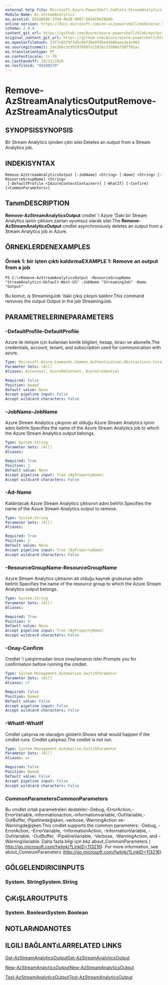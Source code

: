 ```yaml
---
external help file: Microsoft.Azure.PowerShell.Cmdlets.StreamAnalytics.dll-Help.xml
Module Name: Az.StreamAnalytics
ms.assetid: EE41BE86-37D4-4A2B-9007-D019CD62BA9D
online version: https://docs.microsoft.com/en-us/powershell/module/az.streamanalytics/remove-azstreamanalyticsoutput
schema: 2.0.0
content_git_url: https://github.com/Azure/azure-powershell/blob/master/src/StreamAnalytics/StreamAnalytics/help/Remove-AzStreamAnalyticsOutput.md
original_content_git_url: https://github.com/Azure/azure-powershell/blob/master/src/StreamAnalytics/StreamAnalytics/help/Remove-AzStreamAnalyticsOutput.md
ms.openlocfilehash: 23f7c8270f3d5c0073be9705e43086aae3a3e903
ms.sourcegitcommit: 1de2b6c3c99197958fa2101bc37680e7507f91ac
ms.translationtype: MT
ms.contentlocale: tr-TR
ms.lasthandoff: 10/13/2020
ms.locfileid: "94108570"
---
```

# <span data-ttu-id="995c4-101">Remove-AzStreamAnalyticsOutput</span><span class="sxs-lookup"><span data-stu-id="995c4-101">Remove-AzStreamAnalyticsOutput</span></span>

## <span data-ttu-id="995c4-102">SYNOPSIS</span><span class="sxs-lookup"><span data-stu-id="995c4-102">SYNOPSIS</span></span>
<span data-ttu-id="995c4-103">Bir Stream Analytics işinden çıktı siler.</span><span class="sxs-lookup"><span data-stu-id="995c4-103">Deletes an output from a Stream Analytics job.</span></span>

## <span data-ttu-id="995c4-104">INDEKI</span><span class="sxs-lookup"><span data-stu-id="995c4-104">SYNTAX</span></span>

```
Remove-AzStreamAnalyticsOutput [-JobName] <String> [-Name] <String> [-ResourceGroupName] <String>
 [-DefaultProfile <IAzureContextContainer>] [-WhatIf] [-Confirm] [<CommonParameters>]
```

## <span data-ttu-id="995c4-105">Tanım</span><span class="sxs-lookup"><span data-stu-id="995c4-105">DESCRIPTION</span></span>
<span data-ttu-id="995c4-106">**Remove-AzStreamAnalyticsOutput** cmdlet 'i Azure 'Daki bir Stream Analytics işinin çıktısını zaman uyumsuz olarak siler.</span><span class="sxs-lookup"><span data-stu-id="995c4-106">The **Remove-AzStreamAnalyticsOutput** cmdlet asynchronously deletes an output from a Stream Analytics job in Azure.</span></span>

## <span data-ttu-id="995c4-107">ÖRNEKLERDEN</span><span class="sxs-lookup"><span data-stu-id="995c4-107">EXAMPLES</span></span>

### <span data-ttu-id="995c4-108">Örnek 1: bir işten çıktı kaldırma</span><span class="sxs-lookup"><span data-stu-id="995c4-108">EXAMPLE 1: Remove an output from a job</span></span>
```
PS C:\>Remove-AzStreamAnalyticsOutput -ResourceGroupName "StreamAnalytics-Default-West-US" -JobName "StreamingJob" -Name "Output"
```

<span data-ttu-id="995c4-109">Bu komut, iş StreamingJob 'daki çıkış çıkışını kaldırır.</span><span class="sxs-lookup"><span data-stu-id="995c4-109">This command removes the output Output in the job StreamingJob.</span></span>

## <span data-ttu-id="995c4-110">PARAMETRELERINE</span><span class="sxs-lookup"><span data-stu-id="995c4-110">PARAMETERS</span></span>

### <span data-ttu-id="995c4-111">-DefaultProfile</span><span class="sxs-lookup"><span data-stu-id="995c4-111">-DefaultProfile</span></span>
<span data-ttu-id="995c4-112">Azure ile iletişim için kullanılan kimlik bilgileri, hesap, kiracı ve abonelik.</span><span class="sxs-lookup"><span data-stu-id="995c4-112">The credentials, account, tenant, and subscription used for communication with azure.</span></span>

```yaml
Type: Microsoft.Azure.Commands.Common.Authentication.Abstractions.Core.IAzureContextContainer
Parameter Sets: (All)
Aliases: AzContext, AzureRmContext, AzureCredential

Required: False
Position: Named
Default value: None
Accept pipeline input: False
Accept wildcard characters: False
```

### <span data-ttu-id="995c4-113">-JobName</span><span class="sxs-lookup"><span data-stu-id="995c4-113">-JobName</span></span>
<span data-ttu-id="995c4-114">Azure Stream Analytics çıkışının ait olduğu Azure Stream Analytics işinin adını belirtir.</span><span class="sxs-lookup"><span data-stu-id="995c4-114">Specifies the name of the Azure Stream Analytics job to which the Azure Stream Analytics output belongs.</span></span>

```yaml
Type: System.String
Parameter Sets: (All)
Aliases:

Required: True
Position: 1
Default value: None
Accept pipeline input: True (ByPropertyName)
Accept wildcard characters: False
```

### <span data-ttu-id="995c4-115">-Ad</span><span class="sxs-lookup"><span data-stu-id="995c4-115">-Name</span></span>
<span data-ttu-id="995c4-116">Kaldırılacak Azure Stream Analytics çıktısının adını belirtir.</span><span class="sxs-lookup"><span data-stu-id="995c4-116">Specifies the name of the Azure Stream Analytics output to remove.</span></span>

```yaml
Type: System.String
Parameter Sets: (All)
Aliases:

Required: True
Position: 2
Default value: None
Accept pipeline input: True (ByPropertyName)
Accept wildcard characters: False
```

### <span data-ttu-id="995c4-117">-ResourceGroupName</span><span class="sxs-lookup"><span data-stu-id="995c4-117">-ResourceGroupName</span></span>
<span data-ttu-id="995c4-118">Azure Stream Analytics çıktısının ait olduğu kaynak grubunun adını belirtir.</span><span class="sxs-lookup"><span data-stu-id="995c4-118">Specifies the name of the resource group to which the Azure Stream Analytics output belongs.</span></span>

```yaml
Type: System.String
Parameter Sets: (All)
Aliases:

Required: True
Position: 0
Default value: None
Accept pipeline input: True (ByPropertyName)
Accept wildcard characters: False
```

### <span data-ttu-id="995c4-119">-Onay</span><span class="sxs-lookup"><span data-stu-id="995c4-119">-Confirm</span></span>
<span data-ttu-id="995c4-120">Cmdlet 'i çalıştırmadan önce onaylamanızı ister.</span><span class="sxs-lookup"><span data-stu-id="995c4-120">Prompts you for confirmation before running the cmdlet.</span></span>

```yaml
Type: System.Management.Automation.SwitchParameter
Parameter Sets: (All)
Aliases: cf

Required: False
Position: Named
Default value: False
Accept pipeline input: False
Accept wildcard characters: False
```

### <span data-ttu-id="995c4-121">-WhatIf</span><span class="sxs-lookup"><span data-stu-id="995c4-121">-WhatIf</span></span>
<span data-ttu-id="995c4-122">Cmdlet çalışırsa ne olacağını gösterir.</span><span class="sxs-lookup"><span data-stu-id="995c4-122">Shows what would happen if the cmdlet runs.</span></span>
<span data-ttu-id="995c4-123">Cmdlet çalışmaz.</span><span class="sxs-lookup"><span data-stu-id="995c4-123">The cmdlet is not run.</span></span>

```yaml
Type: System.Management.Automation.SwitchParameter
Parameter Sets: (All)
Aliases: wi

Required: False
Position: Named
Default value: False
Accept pipeline input: False
Accept wildcard characters: False
```

### <span data-ttu-id="995c4-124">CommonParameters</span><span class="sxs-lookup"><span data-stu-id="995c4-124">CommonParameters</span></span>
<span data-ttu-id="995c4-125">Bu cmdlet ortak parametreleri destekler:-Debug,-ErrorAction,-ErrorVariable,-ınformationaction,-ınformationvariable,-OutVariable,-OutBuffer,-Pipelinedeğişken,-verbose,-WarningAction ve-Warningdeğişken.</span><span class="sxs-lookup"><span data-stu-id="995c4-125">This cmdlet supports the common parameters: -Debug, -ErrorAction, -ErrorVariable, -InformationAction, -InformationVariable, -OutVariable, -OutBuffer, -PipelineVariable, -Verbose, -WarningAction, and -WarningVariable.</span></span> <span data-ttu-id="995c4-126">Daha fazla bilgi için bkz about_CommonParameters ( http://go.microsoft.com/fwlink/?LinkID=113216) .</span><span class="sxs-lookup"><span data-stu-id="995c4-126">For more information, see about_CommonParameters (http://go.microsoft.com/fwlink/?LinkID=113216).</span></span>

## <span data-ttu-id="995c4-127">GÖLGELENDIRICI</span><span class="sxs-lookup"><span data-stu-id="995c4-127">INPUTS</span></span>

### <span data-ttu-id="995c4-128">System. String</span><span class="sxs-lookup"><span data-stu-id="995c4-128">System.String</span></span>

## <span data-ttu-id="995c4-129">ÇıKıŞLAR</span><span class="sxs-lookup"><span data-stu-id="995c4-129">OUTPUTS</span></span>

### <span data-ttu-id="995c4-130">System. Boolean</span><span class="sxs-lookup"><span data-stu-id="995c4-130">System.Boolean</span></span>

## <span data-ttu-id="995c4-131">NOTLARıNDA</span><span class="sxs-lookup"><span data-stu-id="995c4-131">NOTES</span></span>

## <span data-ttu-id="995c4-132">ILGILI BAĞLANTıLAR</span><span class="sxs-lookup"><span data-stu-id="995c4-132">RELATED LINKS</span></span>

[<span data-ttu-id="995c4-133">Get-AzStreamAnalyticsOutput</span><span class="sxs-lookup"><span data-stu-id="995c4-133">Get-AzStreamAnalyticsOutput</span></span>](./Get-AzStreamAnalyticsOutput.md)

[<span data-ttu-id="995c4-134">New-AzStreamAnalyticsOutput</span><span class="sxs-lookup"><span data-stu-id="995c4-134">New-AzStreamAnalyticsOutput</span></span>](./New-AzStreamAnalyticsOutput.md)

[<span data-ttu-id="995c4-135">Test-AzStreamAnalyticsOutput</span><span class="sxs-lookup"><span data-stu-id="995c4-135">Test-AzStreamAnalyticsOutput</span></span>](./Test-AzStreamAnalyticsOutput.md)


